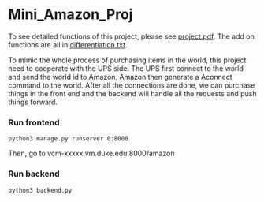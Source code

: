 # Mini_Amazon_Proj
To see detailed functions of this project, please see [project.pdf](https://github.com/ys270/Mini_Amazon_Proj/blob/master/project.pdf).
The add on functions are all in [differentiation.txt](https://github.com/ys270/Mini_Amazon_Proj/blob/master/differentiation.txt).

To mimic the whole process of purchasing items in the world, this project need to cooperate with the UPS side.
The UPS first connect to the world and send the world id to Amazon, Amazon then generate a Aconnect command to the world.
After all the connections are done, we can purchase things in the front end and the backend will handle all the requests 
and push things forward.
### Run frontend
```
python3 manage.py runserver 0:8000
```
Then, go to vcm-xxxxx.vm.duke.edu:8000/amazon
### Run backend
```
python3 backend.py
```

